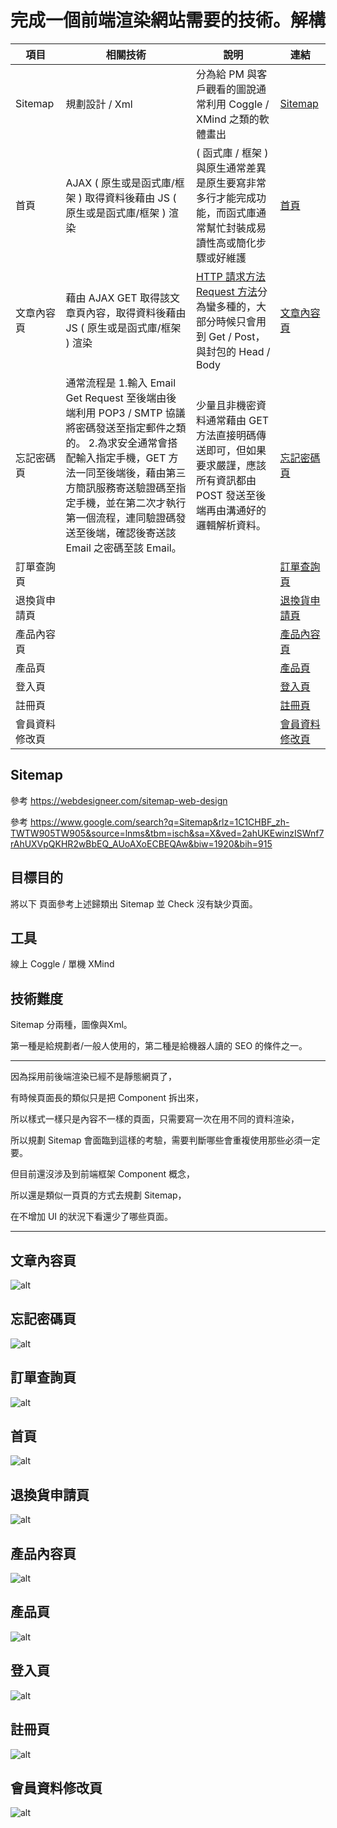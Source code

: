 # 完成一個前端渲染網站需要的技術。解構

| 項目           | 相關技術                                                                                                                                                                                                                                                                                 | 說明                                                                                                                                                     | 連結                  |
| -------------- | ---------------------------------------------------------------------------------------------------------------------------------------------------------------------------------------------------------------------------------------------------------------------------------------- | -------------------------------------------------------------------------------------------------------------------------------------------------------- | --------------------- |
| Sitemap        | 規劃設計 / Xml                                                                                                                                                                                                                                                                           | 分為給 PM 與客戶觀看的圖說通常利用 Coggle / XMind 之類的軟體畫出                                                                                         | [Sitemap](#sitemap)   |
| 首頁           | AJAX ( 原生或是函式庫/框架 ) 取得資料後藉由 JS ( 原生或是函式庫/框架 ) 渲染                                                                                                                                                                                                              | ( 函式庫 / 框架 ) 與原生通常差異是原生要寫非常多行才能完成功能，而函式庫通常幫忙封裝成易讀性高或簡化步驟或好維護                                         | [首頁](#4)            |
| 文章內容頁     | 藉由 AJAX GET 取得該文章頁內容，取得資料後藉由 JS ( 原生或是函式庫/框架 ) 渲染                                                                                                                                                                                                           | [HTTP 請求方法 Request 方法](https://developer.mozilla.org/zh-TW/docs/Web/HTTP/Methods)分為蠻多種的，大部分時候只會用到 Get / Post，與封包的 Head / Body | [文章內容頁](#1)      |
| 忘記密碼頁     | 通常流程是 1.輸入 Email Get Request 至後端由後端利用 POP3 / SMTP 協議將密碼發送至指定郵件之類的。 2.為求安全通常會搭配輸入指定手機，GET 方法一同至後端後，藉由第三方簡訊服務寄送驗證碼至指定手機，並在第二次才執行第一個流程，連同驗證碼發送至後端，確認後寄送該Email 之密碼至該 Email。 | 少量且非機密資料通常藉由 GET 方法直接明碼傳送即可，但如果要求嚴謹，應該所有資訊都由 POST 發送至後端再由溝通好的邏輯解析資料。                            | [忘記密碼頁](#2)      |
| 訂單查詢頁     |                                                                                                                                                                                                                                                                                          |                                                                                                                                                          | [訂單查詢頁](#3)      |
| 退換貨申請頁   |                                                                                                                                                                                                                                                                                          |                                                                                                                                                          | [退換貨申請頁](#5)    |
| 產品內容頁     |                                                                                                                                                                                                                                                                                          |                                                                                                                                                          | [產品內容頁](#6)      |
| 產品頁         |                                                                                                                                                                                                                                                                                          |                                                                                                                                                          | [產品頁](#7)          |
| 登入頁         |                                                                                                                                                                                                                                                                                          |                                                                                                                                                          | [登入頁](#8)          |
| 註冊頁         |                                                                                                                                                                                                                                                                                          |                                                                                                                                                          | [註冊頁](#9)          |
| 會員資料修改頁 |                                                                                                                                                                                                                                                                                          |                                                                                                                                                          | [會員資料修改頁](#10) |

## Sitemap <a id="sitemap"></a>

參考 <https://webdesigneer.com/sitemap-web-design>

參考 <https://www.google.com/search?q=Sitemap&rlz=1C1CHBF_zh-TWTW905TW905&source=lnms&tbm=isch&sa=X&ved=2ahUKEwinzISWnf7rAhUXVpQKHR2wBbEQ_AUoAXoECBEQAw&biw=1920&bih=915>

## 目標目的

將以下 頁面參考上述歸類出 Sitemap 並 Check 沒有缺少頁面。

## 工具

線上 Coggle / 單機 XMind

## 技術難度

Sitemap 分兩種，圖像與Xml。

第一種是給規劃者/一般人使用的，第二種是給機器人讀的 SEO 的條件之一。

---

因為採用前後端渲染已經不是靜態網頁了，

有時候頁面長的類似只是把 Component 拆出來，

所以樣式一樣只是內容不一樣的頁面，只需要寫一次在用不同的資料渲染，

所以規劃 Sitemap 會面臨到這樣的考驗，需要判斷哪些會重複使用那些必須一定要。

但目前還沒涉及到前端框架 Component 概念，

所以還是類似一頁頁的方式去規劃 Sitemap，

在不增加 UI 的狀況下看還少了哪些頁面。

---

## 文章內容頁 <a id="1"></a>

![alt](/Sitemap/文章內容頁.png)

## 忘記密碼頁 <a id="2"></a>

![alt](/Sitemap/忘記密碼頁.png)

## 訂單查詢頁 <a id="3"></a>

![alt](/Sitemap/訂單查詢頁.png)

## 首頁 <a id="4"></a>

![alt](/Sitemap/首頁.png)

## 退換貨申請頁 <a id="5"></a>

![alt](/Sitemap/退換貨申請頁.png)

## 產品內容頁 <a id="6"></a>

![alt](/Sitemap/產品內容頁.png)

## 產品頁 <a id="7"></a>

![alt](/Sitemap/產品頁.png)

## 登入頁 <a id="8"></a>

![alt](/Sitemap/登入頁.png)

## 註冊頁 <a id="9"></a>

![alt](/Sitemap/註冊頁.png)

## 會員資料修改頁 <a id="10"></a>

![alt](/Sitemap/會員資料修改頁.png)
